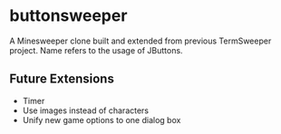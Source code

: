 # buttonsweeper
A Minesweeper clone built and extended from previous TermSweeper project.
Name refers to the usage of JButtons.

## Future Extensions
* Timer
* Use images instead of characters
* Unify new game options to one dialog box
